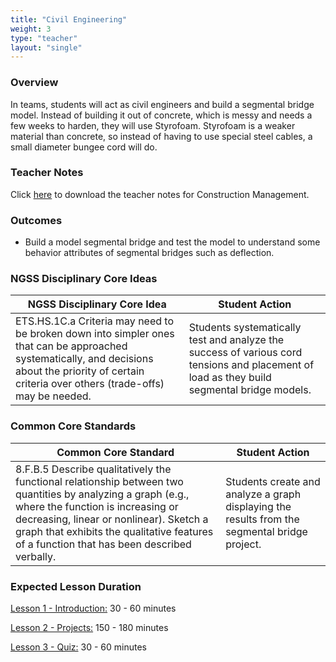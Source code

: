 ```yaml
---
title: "Civil Engineering"
weight: 3
type: "teacher" 
layout: "single"
---
```


### Overview

In teams, students will act as civil engineers and build a segmental bridge model.  Instead of building it out of concrete, which is messy and needs a few weeks to harden, they will use Styrofoam.  Styrofoam is a weaker material than concrete, so instead of having to use special steel cables, a small diameter bungee cord will do.   

### Teacher Notes

Click <a href="https://docs.google.com/document/d/1yO2ENeZjDgJD1oRk4yEL7H2QxNOndppwLhhtYrOFZDs/edit?usp=sharing" target="_blank">here</a> to download the teacher notes for Construction Management.

### Outcomes
* Build a model segmental bridge and test the model to understand some behavior attributes of segmental bridges such as deflection. 
 
### NGSS Disciplinary Core Ideas

| NGSS Disciplinary Core Idea                                                                                                                                                                           | Student Action                                                                                                                             |
|-------------------------------------------------------------------------------------------------------------------------------------------------------------------------------------------------------|--------------------------------------------------------------------------------------------------------------------------------------------|
| ETS.HS.1C.a Criteria may need to be broken down into simpler ones that can be approached systematically, and decisions about the priority of certain criteria over others (trade-offs) may be needed. | Students systematically test and analyze the success of various cord tensions and placement of load as they build segmental bridge models. | 
 
### Common Core Standards

| Common Core Standard                                                                                                                                                                                                                                                                      | Student Action                                                                                |
|-------------------------------------------------------------------------------------------------------------------------------------------------------------------------------------------------------------------------------------------------------------------------------------------|-----------------------------------------------------------------------------------------------|
| 8.F.B.5 Describe qualitatively the functional relationship between two quantities by analyzing a graph (e.g., where the function is increasing or decreasing, linear or nonlinear). Sketch a graph that exhibits the qualitative features of a function that has been described verbally. | Students create and analyze a graph displaying the results from the segmental bridge project. |

### Expected Lesson Duration

[Lesson 1 - Introduction:](http://intro-to-engineering-design.lsupathways.org/4_unit_4/civil-engineering/1_lesson_1/) 30 - 60 minutes

[Lesson 2 - Projects:](http://intro-to-engineering-design.lsupathways.org/4_unit_4/civil-engineering/2_lesson_2/) 150 - 180 minutes

[Lesson 3 - Quiz:](http://intro-to-engineering-design.lsupathways.org/4_unit_4/civil-engineering/3_lesson_3/) 30 - 60 minutes